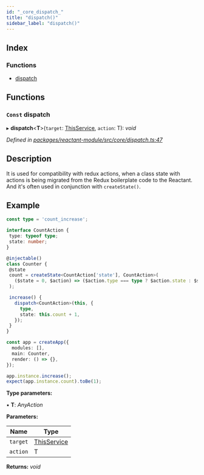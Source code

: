 ```yaml
---
id: "_core_dispatch_"
title: "dispatch()"
sidebar_label: "dispatch()"
---
```


## Index

### Functions

* [dispatch](_core_dispatch_.md#const-dispatch)

## Functions

### `Const` dispatch

▸ **dispatch**<**T**>(`target`: [ThisService](_interfaces_.md#thisservice), `action`: T): *void*

*Defined in [packages/reactant-module/src/core/dispatch.ts:47](https://github.com/unadlib/reactant/blob/ae1de025/packages/reactant-module/src/core/dispatch.ts#L47)*

## Description

It is used for compatibility with redux actions,
when a class state with actions is being migrated from the Redux boilerplate code to the Reactant.
And it's often used in conjunction with `createState()`.

## Example

```ts
const type = 'count_increase';

interface CountAction {
 type: typeof type;
 state: number;
}

@injectable()
class Counter {
 @state
 count = createState<CountAction['state'], CountAction>(
   ($state = 0, $action) => ($action.type === type ? $action.state : $state)
 );

 increase() {
   dispatch<CountAction>(this, {
     type,
     state: this.count + 1,
   });
 }
}

const app = createApp({
  modules: [],
  main: Counter,
  render: () => {},
});

app.instance.increase();
expect(app.instance.count).toBe(1);
```

**Type parameters:**

▪ **T**: *AnyAction*

**Parameters:**

Name | Type |
------ | ------ |
`target` | [ThisService](_interfaces_.md#thisservice) |
`action` | T |

**Returns:** *void*
